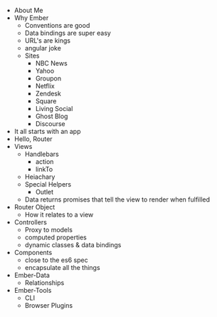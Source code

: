  * About Me
 * Why Ember
    * Conventions are good
    * Data bindings are super easy
    * URL's are kings
    * angular joke
    * Sites
      * NBC News
      * Yahoo
      * Groupon
      * Netflix
      * Zendesk
      * Square
      * Living Social
      * Ghost Blog
      * Discourse
 * It all starts with an app
 * Hello, Router
 * Views
    * Handlebars
      * action
      * linkTo
    * Heiachary
    * Special Helpers
      * Outlet
    * Data returns promises that tell the view to render when fulfilled
 * Router Object
    * How it relates to a view
* Controllers
    * Proxy to models
    * computed properties
    * dynamic classes & data bindings
 * Components
    * close to the es6 spec
    * encapsulate all the things
* Ember-Data
    * Relationships
* Ember-Tools
   * CLI
   * Browser Plugins 

 
